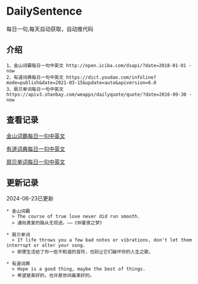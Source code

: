 # DailySentence

每日一句,每天自动获取，自动推代码

## 介绍

```
1、金山词霸每日一句中英文 http://open.iciba.com/dsapi/?date=2018-01-01 - now
2、有道词典每日一句中英文 https://dict.youdao.com/infoline?mode=publish&date=2021-03-15&update=auto&apiversion=6.0
3、扇贝单词每日一句中英文 https://apiv3.shanbay.com/weapps/dailyquote/quote/?date=2016-09-30 - now
```

## 查看记录

[金山词霸每日一句中英文](./data/iciba/)

[有道词典每日一句中英文](./data/youdao/)

[扇贝单词每日一句中英文](./data/shanbay/)

## 更新记录
2024-06-23已更新 
```
* 金山词霸
  > The course of true love never did run smooth.
  > 通向真爱的路从无坦途。——《仲夏夜之梦》

* 扇贝单词
  > If life throws you a few bad notes or vibrations, don't let them interrupt or alter your song.
  > 即便生活给了你一些不和谐的音符，也别让它们破坏你的人生之歌。

* 有道词典
  > Hope is a good thing, maybe the best of things.
  > 希望是美好的，也许是世间最美好的。

```
